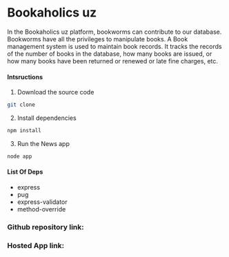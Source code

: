 # Bookaholics uz

In the Bookaholics uz platform, bookworms can contribute to our database. 
Bookworms have all the privileges to manipulate books.
A Book management system is used to maintain book records.
It tracks the records of the number of books in the database, how many books are issued, 
or how many books have been returned or renewed or late fine charges, etc.

#### Intsructions
1. Download the source code
```bash 
git clone 
```

2. Install dependencies

```bash
npm install 
```

3. Run the News app
```bash
node app
```

#### List Of Deps 
- express
- pug
- express-validator
- method-override


### Github repository link:

### Hosted App link:
